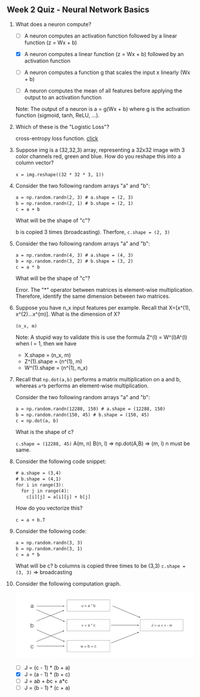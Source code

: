 ## Week 2 Quiz - Neural Network Basics

1. What does a neuron compute?

    - [ ] A neuron computes an activation function followed by a linear function (z = Wx + b)

    - [x] A neuron computes a linear function (z = Wx + b) followed by an activation function

    - [ ] A neuron computes a function g that scales the input x linearly (Wx + b)

    - [ ] A neuron computes the mean of all features before applying the output to an activation function

    Note: The output of a neuron is a = g(Wx + b) where g is the activation function (sigmoid, tanh, ReLU, ...).
    
2. Which of these is the "Logistic Loss"?

    cross-entropy loss function. [click](https://en.wikipedia.org/wiki/Cross_entropy)
    
    
3. Suppose img is a (32,32,3) array, representing a 32x32 image with 3 color channels red, green and blue. How do you reshape this into a column vector?

     `x = img.reshape((32 * 32 * 3, 1))`
    
4. Consider the two following random arrays "a" and "b":

    ```
    a = np.random.randn(2, 3) # a.shape = (2, 3)
    b = np.random.randn(2, 1) # b.shape = (2, 1)
    c = a + b
    ```
    
    What will be the shape of "c"?
    
    b is copied 3 times (broadcasting). Therfore, `c.shape = (2, 3)`
    
    
5. Consider the two following random arrays "a" and "b":

    ```
    a = np.random.randn(4, 3) # a.shape = (4, 3)
    b = np.random.randn(3, 2) # b.shape = (3, 2)
    c = a * b
    ```
    
    What will be the shape of "c"?
    
    Error.
    The "*" operator between matrices is element-wise multiplication.
    Therefore, identify the same dimension between two matrices.
    

6. Suppose you have n_x input features per example. Recall that X=[x^(1), x^(2)...x^(m)]. What is the dimension of X?

    `(n_x, m)`

    Note: A stupid way to validate this is use the formula Z^(l) = W^(l)A^(l) when l = 1, then we have
    
    - X.shape = (n_x, m) 
    - Z^(1).shape = (n^(1), m)
    - W^(1).shape = (n^(1), n_x)
    
7. Recall that `np.dot(a,b)` performs a matrix multiplication on a and b, whereas `a*b` performs an element-wise multiplication.

    Consider the two following random arrays "a" and "b":

    ```
    a = np.random.randn(12288, 150) # a.shape = (12288, 150)
    b = np.random.randn(150, 45) # b.shape = (150, 45)
    c = np.dot(a, b)
    ```
    
    What is the shape of c?
    
    `c.shape = (12288, 45)`
    A(m, n) B(n, l) => np.dot(A,B) => (m, l) n must be same.
    
8. Consider the following code snippet:

    ```
    # a.shape = (3,4)
    # b.shape = (4,1)
    for i in range(3):
      for j in range(4):
        c[i][j] = a[i][j] + b[j]
    ```
    
    How do you vectorize this?

    `c = a + b.T`

9. Consider the following code:

    ```
    a = np.random.randn(3, 3)
    b = np.random.randn(3, 1)
    c = a * b
    ```
    
    What will be c?
    b columns is copied three times to be (3,3)
    `c.shape = (3, 3)` => broadcasting   
    
10. Consider the following computation graph.

    <p align="center">
      <img src="https://github.com/JoosikHan/Deep-Learning-from-coursera/blob/master/Neural%20Networks%20and%20Deep%20Learning/Images/compute%20forward.PNG"/>
    </p>
    
    - [ ] J = (c - 1) * (b + a)
    - [x] J = (a - 1) * (b + c)
    - [ ] J = a*b + b*c + a*c
    - [ ] J = (b - 1) * (c + a)

